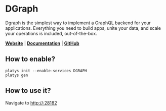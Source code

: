 # DGraph

Dgraph is the simplest way to implement a GraphQL backend for your applications. Everything you need to build apps, unite your data, and scale your operations is included, out-of-the-box.  

**[Website](https://dgraph.io/)** | **[Documentation](https://dgraph.io/docs)** | **[GitHub](https://github.com/dgraph-io/dgraph)**

## How to enable?

```
platys init --enable-services DGRAPH
platys gen
```

## How to use it?

Navigate to <http://:28182>